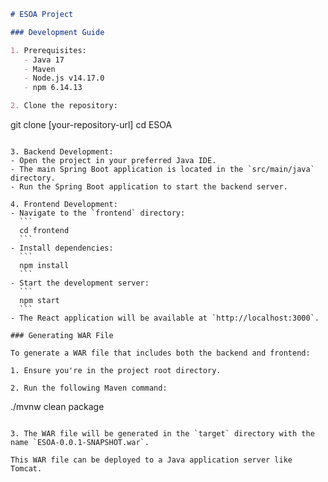 ```markdown
# ESOA Project

### Development Guide

1. Prerequisites:
   - Java 17
   - Maven
   - Node.js v14.17.0
   - npm 6.14.13

2. Clone the repository:

   ```
   git clone [your-repository-url]
   cd ESOA
   ```

3. Backend Development:
   - Open the project in your preferred Java IDE.
   - The main Spring Boot application is located in the `src/main/java` directory.
   - Run the Spring Boot application to start the backend server.

4. Frontend Development:
   - Navigate to the `frontend` directory:
     ```
     cd frontend
     ```
   - Install dependencies:
     ```
     npm install
     ```
   - Start the development server:
     ```
     npm start
     ```
   - The React application will be available at `http://localhost:3000`.

### Generating WAR File

To generate a WAR file that includes both the backend and frontend:

1. Ensure you're in the project root directory.

2. Run the following Maven command:
   ```
   ./mvnw clean package
   ```

3. The WAR file will be generated in the `target` directory with the name `ESOA-0.0.1-SNAPSHOT.war`.

This WAR file can be deployed to a Java application server like Tomcat.
